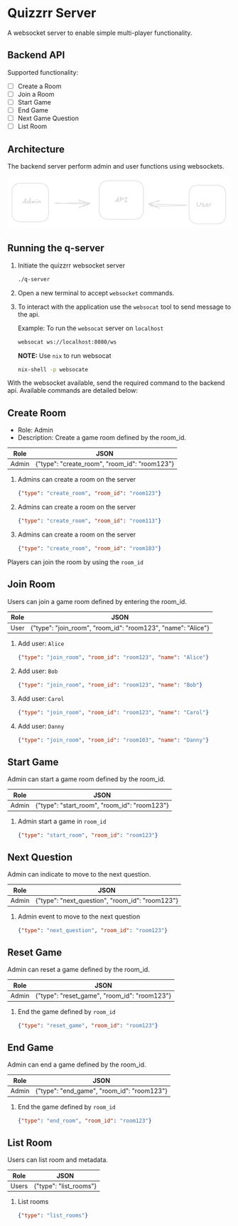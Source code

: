 # Quizzrr Server

A websocket server to enable simple multi-player functionality.

## Backend API

Supported functionality:

- [ ] Create a Room
- [ ] Join a Room
- [ ] Start Game
- [ ] End Game
- [ ] Next Game Question
- [ ] List Room

## Architecture

The backend server perform admin and user functions using websockets.

![q-server](https://github.com/rosera/q-server/blob/main/screenshots/q-server-api.png "q-server")


## Running the q-server

1. Initiate the quizzrr websocket server
   ```bash
   ./q-server
   ```

2. Open a new terminal to accept `websocket` commands.

3. To interact with the application use the `websocat` tool to send message to the api.

   Example: To run the `websocat` server on `localhost`

   ```bash
   websocat ws://localhost:8080/ws
   ```

   __NOTE:__
   Use `nix` to run websocat
   ```bash
   nix-shell -p websocate
   ```

With the websocket available, send the required command to the backend api.
Available commands are detailed below:

## Create Room

* Role: Admin
* Description: Create a game room defined by the room_id.

| Role | JSON |
|------|------|
| Admin | {"type": "create_room", "room_id": "room123"} |

1. Admins can create a room on the server
   ```json
   {"type": "create_room", "room_id": "room123"}
   ```
2. Admins can create a room on the server
   ```json
   {"type": "create_room", "room_id": "room113"}
   
3. Admins can create a room on the server
   ```json
   {"type": "create_room", "room_id": "room103"}
   
Players can join the room by using the `room_id`

## Join Room

Users can join a game room defined by entering the room_id.

| Role | JSON |
|------|------|
| User | {"type": "join_room", "room_id": "room123", "name": "Alice"} |

1. Add user: `Alice`
   ```json
   {"type": "join_room", "room_id": "room123", "name": "Alice"} 
   ```

2. Add user: `Bob`
   ```json
   {"type": "join_room", "room_id": "room123", "name": "Bob"} 
   ```

3. Add user: `Carol`
   ```json
   {"type": "join_room", "room_id": "room123", "name": "Carol"} 
   ```

3. Add user: `Danny`
   ```json
   {"type": "join_room", "room_id": "room103", "name": "Danny"} 
   ```

## Start Game 

Admin can start a game room defined by the room_id.

| Role | JSON |
|------|------|
| Admin | {"type": "start_room", "room_id": "room123"} |

1. Admin start a game in `room_id`
   ```json
   {"type": "start_room", "room_id": "room123"}
   ```

## Next Question

Admin can indicate to move to the next question.

| Role | JSON |
|------|------|
| Admin | {"type": "next_question", "room_id": "room123"} |

1. Admin event to move to the next question
   ```json
   {"type": "next_question", "room_id": "room123"}
   ```

## Reset Game 

Admin can reset a game defined by the room_id.

| Role | JSON |
|------|------|
| Admin | {"type": "reset_game", "room_id": "room123"} |

1. End the game defined by `room_id`
   ```json
   {"type": "reset_game", "room_id": "room123"}
   ```


## End Game 

Admin can end a game defined by the room_id.

| Role | JSON |
|------|------|
| Admin | {"type": "end_game", "room_id": "room123"} |

1. End the game defined by `room_id`
   ```json
   {"type": "end_room", "room_id": "room123"}
   ```

## List Room 

Users can list room and metadata.

| Role | JSON |
|------|------|
| Users | {"type": "list_rooms"} |

1. List rooms
   ```json
   {"type": "list_rooms"}
   ```
